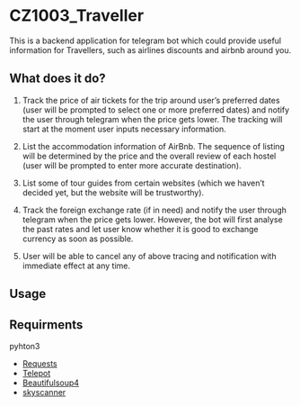 # CZ1003_Traveller

This is a backend application for telegram bot which could provide useful information for Travellers, such as airlines discounts and airbnb around you.

## What does it do?

1. Track the price of air tickets for the trip around user’s preferred dates (user will be prompted to select one or more preferred dates) and notify the user through telegram when the price gets lower. The tracking will start at the moment user inputs necessary information.

2. List the accommodation information of AirBnb. The sequence of listing will be determined by the price and the overall review of each hostel (user will be prompted to enter more accurate destination).

3. List some of tour guides from certain websites (which we haven’t decided yet, but the website will be trustworthy).

4. Track the foreign exchange rate (if in need) and notify the user through telegram when the price gets lower. However, the bot will first analyse the past rates and let user know whether it is good to exchange currency as soon as possible.

5. User will be able to cancel any of above tracing and notification with immediate effect at any time.

## Usage


## Requirments

pyhton3
* [Requests](http://docs.python-requests.org/en/master/user/install/#install)
* [Telepot](http://telepot.readthedocs.io/en/latest/)
* [Beautifulsoup4](https://www.crummy.com/software/BeautifulSoup/bs4/doc/#installing-beautiful-soup)
* [skyscanner](https://github.com/Skyscanner/skyscanner-python-sdk)
